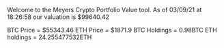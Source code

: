 Welcome to the Meyers Crypto Portfolio Value tool. 
As of 03/09/21 at 18:26:58 our valuation is $99640.42 

BTC Price = $55343.46
 ETH Price = $1871.9
BTC Holdings = 0.98BTC
 ETH holdings = 24.255477532ETH 
